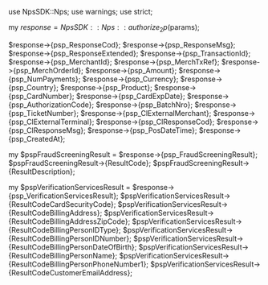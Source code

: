 use NpsSDK::Nps;
use warnings;
use strict;

my $response = NpsSDK::Nps::authorize_2p($params);

$response->{psp_ResponseCod};
$response->{psp_ResponseMsg};
$response->{psp_ResponseExtended};
$response->{psp_TransactionId};
$response->{psp_MerchantId};
$response->{psp_MerchTxRef};
$response->{psp_MerchOrderId};
$response->{psp_Amount};
$response->{psp_NumPayments};
$response->{psp_Currency};
$response->{psp_Country};
$response->{psp_Product};
$response->{psp_CardNumber};
$response->{psp_CardExpDate};
$response->{psp_AuthorizationCode};
$response->{psp_BatchNro};
$response->{psp_TicketNumber};
$response->{psp_ClExternalMerchant};
$response->{psp_ClExternalTerminal};
$response->{psp_ClResponseCod};
$response->{psp_ClResponseMsg};
$response->{psp_PosDateTime};
$response->{psp_CreatedAt};

my $pspFraudScreeningResult = $response->{psp_FraudScreeningResult};
$pspFraudScreeningResult->{ResultCode};
$pspFraudScreeningResult->{ResultDescription};

my $pspVerificationServicesResult = $response->{psp_VerificationServicesResult};
$pspVerificationServicesResult->{ResultCodeCardSecurityCode};
$pspVerificationServicesResult->{ResultCodeBillingAddress};
$pspVerificationServicesResult->{ResultCodeBillingAddressZipCode};
$pspVerificationServicesResult->{ResultCodeBillingPersonIDType};
$pspVerificationServicesResult->{ResultCodeBillingPersonIDNumber};
$pspVerificationServicesResult->{ResultCodeBillingPersonDateOfBirth};
$pspVerificationServicesResult->{ResultCodeBillingPersonName};
$pspVerificationServicesResult->{ResultCodeBillingPersonPhoneNumber1};
$pspVerificationServicesResult->{ResultCodeCustomerEmailAddress};
